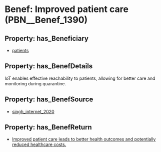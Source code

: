 # Benef: __Improved patient care__ (PBN__Benef_1390)

## Property: has_Beneficiary

* [patients](../Stakeholder/PBN__Stakeholder_31)

## Property: has_BenefDetails

IoT enables effective reachability to patients, allowing for better care and monitoring during quarantine.

## Property: has_BenefSource

* [singh_internet_2020](../Article/PBN__Article_295)

## Property: has_BenefReturn

* [Improved patient care leads to better health outcomes and potentially reduced healthcare costs.](../BenefReturn/PBN__BenefReturn_1577)

